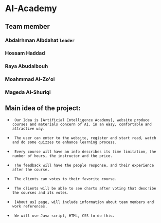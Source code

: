 # AI-Academy

## Team member

### Abdalrhman Albdahat `leader`
### Hossam Haddad
### Raya Abudalbouh
### Moahmmad Al-Zo'ol 
### Mageda Al-Shuriqi
## **Main idea of the project:**
-      Our Idea is [Artificial Intelligence Academy], website produce courses and materials concern of AI. in an easy, comfortable and attractive way.
-      The user can enter to the website, register and start read, watch and do some quizzes to enhance learning process.
-      Every course will have an info describes its time limitation, the number of hours, the instructor and the price.
-      The feedback will have the people response, and their experience after the course.
-      The clients can votes to their favorite course.
-      The clients will be able to see charts after voting that describe the courses and its votes.
-      [About us] page, will include information about team members and work references.
-      We will use Java script, HTML, CSS to do this.
